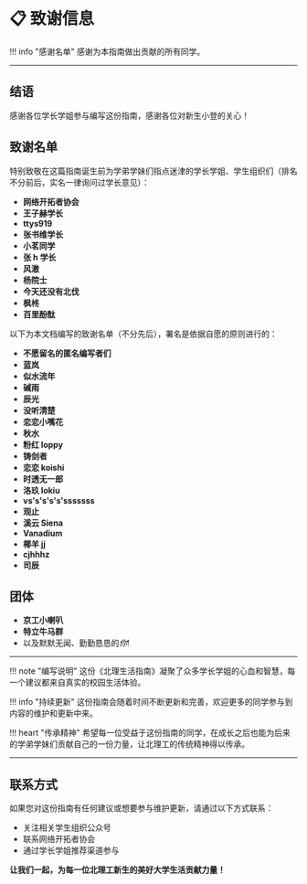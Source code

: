 # 📋 致谢信息

!!! info "感谢名单"
感谢为本指南做出贡献的所有同学。

---

## 结语

感谢各位学长学姐参与编写这份指南，感谢各位对新生小登的关心！

## 致谢名单

特别致敬在这篇指南诞生前为学弟学妹们指点迷津的学长学姐、学生组织们（排名不分前后，实名一律询问过学长意见）：

- **网络开拓者协会**
- **王子赫学长**
- **ttys919**
- **张书维学长**
- **小茗同学**
- **张 h 学长**
- **风澈**
- **杨院士**
- **今天还没有北伐**
- **枫柊**
- **百里酚酞**

以下为本文档编写的致谢名单（不分先后），署名是依据自愿的原则进行的：

- **不愿留名的匿名编写者们**
- **蓝岚**
- **似水流年**
- **碱雨**
- **辰光**
- **没听清楚**
- **恋恋小嘴花**
- **秋水**
- **粉红 loppy**
- **铸剑者**
- **恋恋 koishi**
- **时透无一郎**
- **洛玖 lokiu**
- **vs's's's's'sssssss**
- **观止**
- **溪云 Siena**
- **Vanadium**
- **椰羊 jj**
- **cjhhhz**
- **司辰**

## 团体

- **京工小喇叭**
- **特立牛马群**
- 以及默默无闻、勤勤恳恳的*你*!

---

!!! note "编写说明"
这份《北理生活指南》凝聚了众多学长学姐的心血和智慧，每一个建议都来自真实的校园生活体验。

!!! info "持续更新"
这份指南会随着时间不断更新和完善，欢迎更多的同学参与到内容的维护和更新中来。

!!! heart "传承精神"
希望每一位受益于这份指南的同学，在成长之后也能为后来的学弟学妹们贡献自己的一份力量，让北理工的传统精神得以传承。

---

## 联系方式

如果您对这份指南有任何建议或想要参与维护更新，请通过以下方式联系：

- 关注相关学生组织公众号
- 联系网络开拓者协会
- 通过学长学姐推荐渠道参与

**让我们一起，为每一位北理工新生的美好大学生活贡献力量！**
